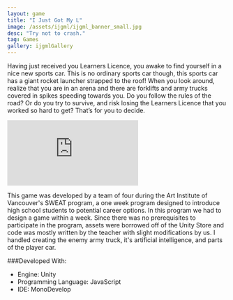 ```yaml
---
layout: game
title: "I Just Got My L"
image: /assets/ijgml/ijgml_banner_small.jpg
desc: "Try not to crash."
tag: Games
gallery: ijgmlGallery
---
```

Having just received you Learners Licence, you awake to find yourself in a nice new sports car. This is no ordinary sports car though, this sports car has a giant rocket launcher strapped to the roof! When you look around, realize that you are in an arena and there are forklifts and army trucks covered in spikes speeding towards you. Do you follow the rules of the road? Or do you try to survive, and risk losing the Learners Licence that you worked so hard to get? That’s for you to decide.

<div class="video">
	<iframe src="https://www.youtube.com/embed/4vHQyR5bsbo" frameborder="0" allowfullscreen="1"></iframe>
</div>


This game was developed by a team of four during the Art Institute of Vancouver's SWEAT program, a one week program designed to introduce high school students to potential career options. In this program we had to design a game within a week. Since there was no prerequisites to participate in the program, assets were borrowed off of the Unity Store and code was mostly written by the teacher with slight modifications by us. I handled creating the enemy army truck, it's artificial intelligence, and parts of the player car.

###Developed With:
* Engine: Unity
* Programming Language: JavaScript
* IDE: MonoDevelop
